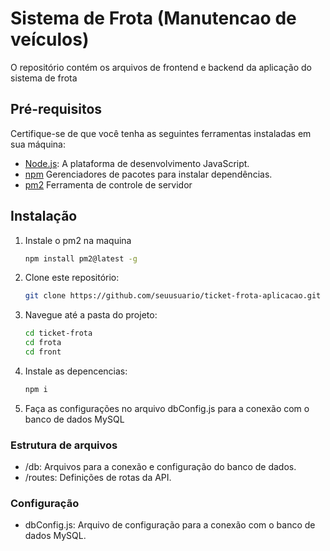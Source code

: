 # Sistema de Frota (Manutencao de veículos)

O repositório contém os arquivos de frontend e backend da aplicação do sistema de frota

## Pré-requisitos

Certifique-se de que você tenha as seguintes ferramentas instaladas em sua máquina:

- [Node.js](https://nodejs.org/): A plataforma de desenvolvimento JavaScript.
- [npm](https://www.npmjs.com/) Gerenciadores de pacotes para instalar dependências.
- [pm2](https://pm2.keymetrics.io/docs/usage/quick-start/) Ferramenta de controle de servidor

## Instalação

1. Instale o pm2 na maquina

   ```bash
   npm install pm2@latest -g
   ```

2. Clone este repositório:

   ```bash
   git clone https://github.com/seuusuario/ticket-frota-aplicacao.git
   ```

3. Navegue até a pasta do projeto:

   ```bash
   cd ticket-frota
   cd frota
   cd front
   ```

4. Instale as depencencias:

   ```bash
   npm i
   ```

5. Faça as configurações no arquivo dbConfig.js para a conexão com o banco de dados MySQL

### Estrutura de arquivos

- /db: Arquivos para a conexão e configuração do banco de dados.
- /routes: Definições de rotas da API.


### Configuração

- dbConfig.js: Arquivo de configuração para a conexão com o banco de dados MySQL.
